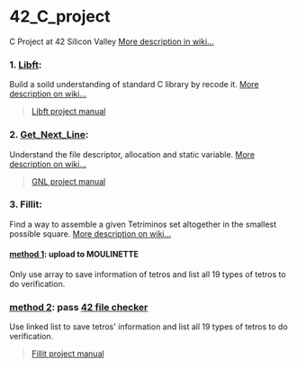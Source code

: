 # 42_C_project
C Project at 42 Silicon Valley [More description in wiki...](https://github.com/AmberFu/42_C_project/wiki/42-School-Project)

### 1. [Libft](https://github.com/AmberFu/42_C_project/tree/master/01_libft): 

Build a soild understanding of standard C library by recode it. 
[More description on wiki...](https://github.com/AmberFu/42_C_project/wiki/01_Libft_Project)

> [Libft project manual](https://github.com/AmberFu/42_C_project/blob/master/libft.en.pdf)
>

### 2. [Get_Next_Line](https://github.com/AmberFu/42_C_project/tree/master/02_get_next_line): 

Understand the file descriptor, allocation and static variable. 
[More description on wiki...](https://github.com/AmberFu/42_C_project/wiki/02_GetNextLine)

> [GNL project manual](https://github.com/AmberFu/42_C_project/blob/master/get_next_line.en.pdf)
>

### 3. Fillit: 

Find a way to assemble a given Tetriminos set altogether in the smallest possible square. 
[More description on wiki...](https://github.com/AmberFu/42_C_project/wiki/03_fillit)

#### [method 1](https://github.com/AmberFu/42_C_project/tree/master/03_fillit): upload to MOULINETTE

Only use array to save information of tetros and list all 19 types of tetros to do verification.

### [method 2](https://github.com/AmberFu/Fillit_test_version): pass [42 file checker](https://github.com/jgigault/42FileChecker)

Use linked list to save tetros' information and list all 19 types of tetros to do verification.

> [Fillit project manual](https://github.com/AmberFu/42_C_project/blob/master/fillit.en.pdf)
>
